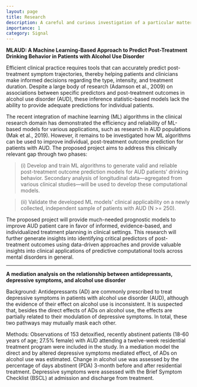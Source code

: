 ```yaml
---
layout: page
title: Research
description: A careful and curious investigation of a particular matter in which materials and sources are systematically examined and intertwined with new ideas and predictions to arrive at a tentative assumption of a probabilistic hypothesis about the world.
importance: 1
category: Signal
---
```



**MLAUD: A Machine Learning-Based Approach to Predict Post-Treatment Drinking Behavior in Patients with Alcohol Use Disorder**

Efficient clinical practice requires tools that can accurately predict post-treatment symptom trajectories, thereby helping patients and clinicians make informed decisions regarding the type, intensity, and treatment duration. Despite a large body of research (Adamson et al., 2009) on associations between specific predictors and post-treatment outcomes in alcohol use disorder (AUD), these inference statistic-based models lack the ability to provide adequate predictions for individual patients. 

The recent integration of machine learning (ML) algorithms in the clinical research domain has demonstrated the efficiency and reliability of ML-based models for various applications, such as research in AUD populations (Mak et al., 2019). However, it remains to be investigated how ML algorithms can be used to improve individual, post-treatment outcome prediction for patients with AUD. The proposed project aims to address this clinically relevant gap through two phases: 

  >   (i) Develop and train ML algorithms to generate valid and reliable post-treatment outcome prediction models for AUD patients’ drinking behavior. Secondary analysis of longitudinal data—agregated from various clinical studies—will be used to develop these computational models. 

  >   (ii) Validate the developed ML models' clinical applicability on a newly collected, independent sample of patients with AUD (N >= 250). 

The proposed project will provide much-needed prognostic models to improve AUD patient care in favor of informed, evidence-based, and individualized treatment planning in clinical settings. This research will further generate insights into identifying critical predictors of post-treatment outcomes using data-driven approaches and provide valuable insights into clinical applications of predictive computational tools across mental disorders in general.


***

**A mediation analysis on the relationship between antidepressants, depressive symptoms, and alcohol use disorder**

Background: Antidepressants (AD) are commonly prescribed to treat depressive symptoms in patients with alcohol use disorder (AUD), although the evidence of their effect on alcohol use is inconsistent. It is suspected that, besides the direct effects of ADs on alcohol use, the effects are partially related to their modulation of depressive symptoms. In total, these two pathways may mutually mask each other.

Methods: Observations of 153 detoxified, recently abstinent patients (18-60 years of age; 27.5% female) with AUD attending a twelve-week residential treatment program were included in the study. In a mediation model the direct and by altered depressive symptoms mediated effect, of ADs on alcohol use was estimated. Change in alcohol use was assessed by the percentage of days abstinent (PDA) 3-month before and after residential treatment. Depressive symptoms were assessed with the Brief Symptom Checklist (BSCL) at admission and discharge from treatment.



